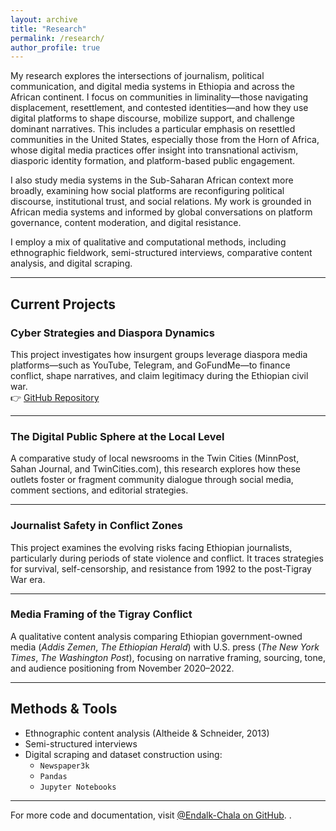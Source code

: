 ```yaml
---
layout: archive
title: "Research"
permalink: /research/
author_profile: true
---
```



My research explores the intersections of journalism, political communication, and digital media systems in Ethiopia and across the African continent. I focus on communities in liminality—those navigating displacement, resettlement, and contested identities—and how they use digital platforms to shape discourse, mobilize support, and challenge dominant narratives. This includes a particular emphasis on resettled communities in the United States, especially those from the Horn of Africa, whose digital media practices offer insight into transnational activism, diasporic identity formation, and platform-based public engagement.

I also study media systems in the Sub-Saharan African context more broadly, examining how social platforms are reconfiguring political discourse, institutional trust, and social relations. My work is grounded in African media systems and informed by global conversations on platform governance, content moderation, and digital resistance.

I employ a mix of qualitative and computational methods, including ethnographic fieldwork, semi-structured interviews, comparative content analysis, and digital scraping.

---

## Current Projects

### Cyber Strategies and Diaspora Dynamics

This project investigates how insurgent groups leverage diaspora media platforms—such as YouTube, Telegram, and GoFundMe—to finance conflict, shape narratives, and claim legitimacy during the Ethiopian civil war.  
👉 [GitHub Repository](https://github.com/Endalk-Chala/twin-cities-news-comparison)

---

### The Digital Public Sphere at the Local Level

A comparative study of local newsrooms in the Twin Cities (MinnPost, Sahan Journal, and TwinCities.com), this research explores how these outlets foster or fragment community dialogue through social media, comment sections, and editorial strategies.

---

### Journalist Safety in Conflict Zones

This project examines the evolving risks facing Ethiopian journalists, particularly during periods of state violence and conflict. It traces strategies for survival, self-censorship, and resistance from 1992 to the post-Tigray War era.

---

### Media Framing of the Tigray Conflict

A qualitative content analysis comparing Ethiopian government-owned media (*Addis Zemen*, *The Ethiopian Herald*) with U.S. press (*The New York Times*, *The Washington Post*), focusing on narrative framing, sourcing, tone, and audience positioning from November 2020–2022.

---

## Methods & Tools

- Ethnographic content analysis (Altheide & Schneider, 2013)  
- Semi-structured interviews  
- Digital scraping and dataset construction using:
  - `Newspaper3k`  
  - `Pandas`  
  - `Jupyter Notebooks`

---

For more code and documentation, visit [@Endalk-Chala on GitHub](https://github.com/Endalk-Chala).
.

